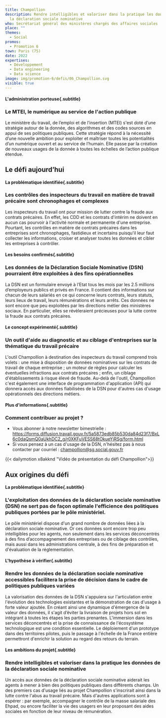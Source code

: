 ```yaml
---
title: Champollion
description: Rendre intelligibles et valoriser dans la pratique les données de
  la déclaration sociale nominative
who: Secrétariat général des ministères chargés des affaires sociales
place: ""
themes:
  - Social
promos:
  - Promotion 6
town: Paris (75)
date: 2022
expertises:
  - Développement
  - Data engineering
  - Data science
image: img/promotion-6/defis/06_Champollion.svg
visible: true
---
```

#### L'administration porteuse{.subtitle}
### Le MTEI, le numérique au service de l'action publique
Le ministère du travail, de l’emploi et de l’insertion (MTEI) s'est doté d’une stratégie autour de la donnée, des algorithmes et des codes sources en appui de ses politiques publiques. Cette stratégie répond à la nécessité d’une nouvelle ambition pour exploiter et maîtriser toutes les potentialités d’un numérique ouvert et au service de l’humain. Elle passe par la création de nouveaux usages de la donnée à toutes les échelles de l’action publique étendue.

## Le défi aujourd’hui

#### La problématique identifiée{.subtitle}
### Les contrôles des inspecteurs du travail en matière de travail précaire sont chronophages et complexes
Les inspecteurs du travail ont pour mission de lutter contre la fraude aux contrats précaires. En effet, les CDD et les contrats d'intérim ne doivent en aucun cas pourvoir à l'activité normale et permanente d'une entreprise. Pourtant, les contrôles en matière de contrats précaires dans les entreprises sont chronophages, fastidieux et incertains puisqu'il leur faut collecter les informations, croiser et analyser toutes les données et cibler les entreprises à contrôler.

#### Les besoins confirmés{.subtitle}
### Les données de la Déclaration Sociale Nominative (DSN) pourraient être exploitées à des fins opérationnelles
La DSN est un formulaire envoyé à l’Etat tous les mois par les 2.5 millions d’employeurs publics et privés en France. Il contient des informations sur chacun de leurs salariés en ce qui concerne leurs contrats, leurs statuts, leurs lieux de travail, leurs rémunérations et leurs arrêts. Ces données ne sont encore que peu exploitées par les directions métier des ministères sociaux. En particulier, elles se révèleraient précieuses pour la lutte contre la fraude aux contrats précaires.

#### Le concept expérimenté{.subtitle}
### Un outil d'aide au diagnostic et au ciblage d'entreprises sur la thématique du travail précaire
L'outil Champollion à destination des inspecteurs du travail comprend trois volets : une mise à disposition de données nominatives sur les contrats de travail de chaque entreprise ; un moteur de règles pour calculer les éventuelles infractions aux contrats précaires ; enfin, un ciblage d'établissements à risque élevé de fraude. Au-delà de l'outil, Champollion c'est également une interface de programmation d'application (API) qui donnera accès aux données fiabilisées de la DSN pour d'autres cas d'usage opérationnels des directions métiers.

#### Plus d'informations{.subtitle}
### Comment contribuer au projet ?
* Vous abonner à notre newsletter bimestrielle : https://forms.diffusion.travail.gouv.fr/5a5873edb85b530da84d23f7/BxL6c0daQsmQ0aUkhDC2_g/r0XKFuVESS68tOkueYjRSg/form.html
* Si vous pensez à un cas d'usage de la DSN, n'hésitez pas à nous contacter par courriel : champollion@sg.social.gouv.fr

{{< dailymotion x8akknd "Vidéo de présentation du défi Champollion">}}

## Aux origines du défi

#### La problématique identifiée{.subtitle}
### L'exploitation des données de la déclaration sociale nominative (DSN) ne sert pas de façon optimale l'efficience des politiques publiques portées par le pôle ministériel.
Le pôle ministériel dispose d'un grand nombre de données liées à la déclaration sociale nominative. Or ces données sont encore trop peu intelligibles pour les agents, non seulement dans les services déconcentrés à des fins d’accompagnement des entreprises ou de ciblage des contrôles, mais aussi dans les administrations centrale, à des fins de préparation et d'évaluation de la réglementation.

#### L'hypothèse à vérifier{.subtitle}
### Rendre les données de la déclaration sociale nominative accessibles facilitera la prise de décision dans le cadre de politiques publiques variées
La valorisation des données de la DSN s'appuiera sur l'articulation entre l'évolution des technologies existantes et la démonstration de cas d'usage à forte valeur ajoutée. En créant ainsi une dynamique d'émergence de la valeur des données, il s'agit d’éviter la livraison de projets hors sol en intégrant à toutes les étapes les parties prenantes. L'immersion dans les services déconcentrés et la prise de connaissance de l'écosystème technologique est une condition essentielle. Le déploiement d'un prototype dans des territoires pilotes, puis le passage à l'échelle de la France entière permettront d'enrichir la solution au regard des retours du terrain.

#### Les ambitions du projet{.subtitle}
### Rendre intelligibles et valoriser dans la pratique les données de la déclaration sociale nominative
Un accès aux données de la déclaration sociale nominative aiderait les agents à mener à bien des politiques publiques dans différents champs. Un des premiers cas d'usage liés au projet Champollion s'inscrirait ainsi dans la lutte contre l'abus au travail précaire. Mais d'autres applications sont à espérer : par exemple, accompagner le contrôle de la masse salariale des Ehpad, ou encore faciliter la vie des usagers en leur proposant des aides sociales en fonction de leur niveau de rémunération.

